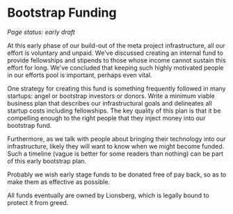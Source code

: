 # Bootstrap Funding

_Page status: early draft_

At this early phase of our build-out of the meta project infrastructure, all our effort is voluntary and unpaid. We've discussed creating an internal fund to provide fellowships and stipends to those whose income cannot sustain this effort for long. We've concluded that keeping such highly motivated people in our efforts pool is important, perhaps even vital.

One strategy for creating this fund is something frequently followed in many startups: angel or bootstrap investors or donors. Write a minimum viable business plan that describes our infrastructural goals and delineates all startup costs including fellowships. The key quality of this plan is that it be compelling enough to the right people that they inject money into our bootstrap fund.

Furthermore, as we talk with people about bringing their technology into our infrastructure, likely they will want to know when we might become funded. Such a timeline (vague is better for some readers than nothing) can be part of this early bootstrap plan.

Probably we wish early stage funds to be donated free of pay back, so as to make them as effective as possible.

All funds eventually are owned by Lionsberg, which is legally bound to protect it from greed.